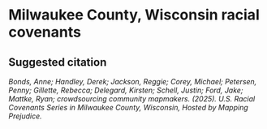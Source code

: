 # Milwaukee County, Wisconsin racial covenants

## Suggested citation

*Bonds, Anne; Handley, Derek; Jackson, Reggie; Corey, Michael; Petersen, Penny; Gillette, Rebecca; Delegard, Kirsten; Schell, Justin; Ford, Jake; Mattke, Ryan; crowdsourcing community mapmakers. (2025). U.S. Racial Covenants Series in Milwaukee County, Wisconsin, Hosted by Mapping Prejudice.*
